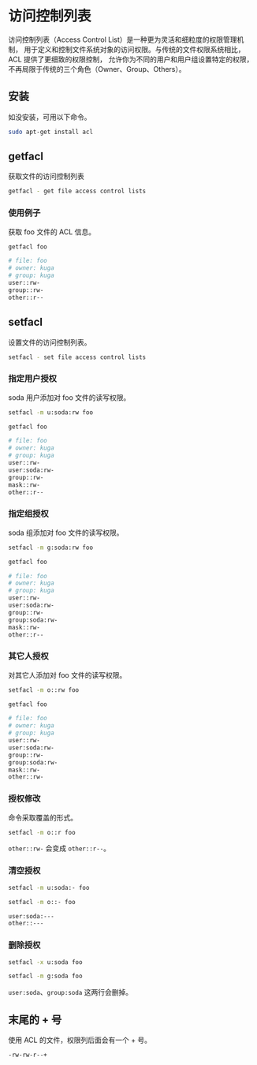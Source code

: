 # 访问控制列表

访问控制列表（Access Control List）是一种更为灵活和细粒度的权限管理机制，
用于定义和控制文件系统对象的访问权限。与传统的文件权限系统相比，ACL 提供了更细致的权限控制，
允许你为不同的用户和用户组设置特定的权限，不再局限于传统的三个角色（Owner、Group、Others）。

## 安装

如没安装，可用以下命令。

```bash
sudo apt-get install acl
```

## getfacl

获取文件的访问控制列表

```bash
getfacl - get file access control lists
```

### 使用例子

获取 foo 文件的 ACL 信息。

```bash
getfacl foo
```

```bash
# file: foo
# owner: kuga
# group: kuga
user::rw-
group::rw-
other::r--
```

## setfacl

设置文件的访问控制列表。

```bash
setfacl - set file access control lists
```

### 指定用户授权

soda 用户添加对 foo 文件的读写权限。

```bash
setfacl -m u:soda:rw foo
```

```bash
getfacl foo
```

```bash
# file: foo
# owner: kuga
# group: kuga
user::rw-
user:soda:rw-
group::rw-
mask::rw-
other::r--
```

### 指定组授权

soda 组添加对 foo 文件的读写权限。

```bash
setfacl -m g:soda:rw foo
```

```bash
getfacl foo
```

```bash
# file: foo
# owner: kuga
# group: kuga
user::rw-
user:soda:rw-
group::rw-
group:soda:rw-
mask::rw-
other::r--
```

### 其它人授权

对其它人添加对 foo 文件的读写权限。

```bash
setfacl -m o::rw foo
```

```bash
getfacl foo
```

```bash
# file: foo
# owner: kuga
# group: kuga
user::rw-
user:soda:rw-
group::rw-
group:soda:rw-
mask::rw-
other::rw-
```

### 授权修改

命令采取覆盖的形式。

```bash
setfacl -m o::r foo
```

`other::rw-` 会变成 `other::r--`。

### 清空授权

```bash
setfacl -m u:soda:- foo
```

```bash
setfacl -m o::- foo
```

```bash
user:soda:---
other::---
```

### 删除授权

```bash
setfacl -x u:soda foo
```

```bash
setfacl -m g:soda foo
```

`user:soda`、`group:soda` 这两行会删掉。

## 末尾的 + 号

使用 ACL 的文件，权限列后面会有一个 + 号。

```bash
-rw-rw-r--+
```
